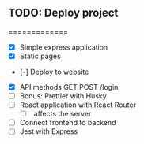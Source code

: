 ## TODO: Deploy project
=============

* [x] Simple express application
* [x] Static pages
* [-] Deploy to website
* [x] API methods GET POST /login
* [ ] Bonus: Prettier with Husky
* [ ] React application with React Router
  * [ ] <BrowserRouter /> affects the server
* [ ] Connect frontend to backend
* [ ] Jest with Express